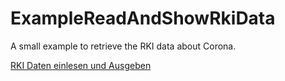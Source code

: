 # ExampleReadAndShowRkiData
A small example to retrieve the RKI data about Corona.

[RKI Daten einlesen und Ausgeben](https://meineweltinmeinemkopf.blogspot.com/2020/11/rki-daten-einlesen-und-ausgeben.html)
